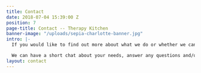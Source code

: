 ```yaml
---
title: Contact
date: 2018-07-04 15:39:00 Z
position: 7
page-title: Contact -- Therapy Kitchen
banner-image: "/uploads/sepia-charlotte-banner.jpg"
intro: |-
  If you would like to find out more about what we do or whether we can be of help in what we have to offer, please do get in touch.

  We can have a short chat about your needs, answer any questions and/or arrange to meet. All messages are treated with absolute discretion.
layout: contact
---
```


